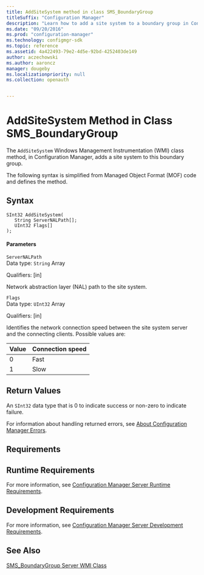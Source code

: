 ```yaml
---
title: AddSiteSystem method in class SMS_BoundaryGroup
titleSuffix: "Configuration Manager"
description: "Learn how to add a site system to a boundary group in Configuration Manager using the AddSiteSystem class."
ms.date: "09/20/2016"
ms.prod: "configuration-manager"
ms.technology: configmgr-sdk
ms.topic: reference
ms.assetid: 4a422493-79e2-4d5e-92bd-4252403de149
author: aczechowski
ms.author: aaroncz
manager: dougeby
ms.localizationpriority: null
ms.collection: openauth


---
```

# AddSiteSystem Method in Class SMS_BoundaryGroup
The `AddSiteSystem` Windows Management Instrumentation (WMI) class method, in Configuration Manager, adds a site system to this boundary group.  

 The following syntax is simplified from Managed Object Format (MOF) code and defines the method.  

## Syntax  

```  
SInt32 AddSiteSystem(  
   String ServerNALPath[];  
   UInt32 Flags[]  
);  
```  

#### Parameters  
 `ServerNALPath`  
 Data type: `String` Array  

 Qualifiers: [in]  

 Network abstraction layer (NAL) path to the site system.  

 `Flags`  
 Data type: `UInt32` Array  

 Qualifiers: [in]  

 Identifies the network connection speed between the site system server and the connecting clients. Possible values are:  

|Value|Connection speed|  
|-|-|  
|0|Fast|  
|1|Slow|  

## Return Values  
 An `SInt32` data type that is 0 to indicate success or non-zero to indicate failure.  

 For information about handling returned errors, see [About Configuration Manager Errors](../../../../../develop/core/understand/about-configuration-manager-errors.md).  

## Requirements  

## Runtime Requirements  
 For more information, see [Configuration Manager Server Runtime Requirements](../../../../../develop/core/reqs/server-runtime-requirements.md).  

## Development Requirements  
 For more information, see [Configuration Manager Server Development Requirements](../../../../../develop/core/reqs/server-development-requirements.md).  

## See Also  
 [SMS_BoundaryGroup Server WMI Class](../../../../../develop/reference/core/servers/configure/sms_boundarygroup-server-wmi-class.md)

